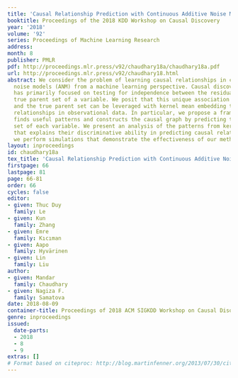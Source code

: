```yaml
---
title: 'Causal Relationship Prediction with Continuous Additive Noise Models '
booktitle: Proceedings of the 2018 KDD Workshop on Causal Discovery
year: '2018'
volume: '92'
series: Proceedings of Machine Learning Research
address: 
month: 8
publisher: PMLR
pdf: http://proceedings.mlr.press/v92/chaudhary18a/chaudhary18a.pdf
url: http://proceedings.mlr.press/v92/chaudhary18.html
abstract: We consider the problem of learning causal relationships in continuous additive
  noise models (ANM) from a machine learning perspective. Causal discovery from ANMs
  has primarily focused on testing for independence between the residuals and the
  true parent set of a variable. We posit that this unique association between residuals
  and the true parent set can be leveraged with kernel mean embedding to predict causal
  relationships in observational data. In particular, we propose a framework that
  finds useful patterns and constructs the causal graph by predicting the true parent
  set of each variable. We present an analysis of the patterns from kernel mean embeddings
  that explains their discriminative ability in predicting causal relationships. Finally,
  we perform simulations that demonstrate the effectiveness of our method.
layout: inproceedings
id: chaudhary18a
tex_title: 'Causal Relationship Prediction with Continuous Additive Noise Models '
firstpage: 66
lastpage: 81
page: 66-81
order: 66
cycles: false
editor:
- given: Thuc Duy
  family: Le
- given: Kun
  family: Zhang
- given: Emre
  family: Kıcıman
- given: Aapo
  family: Hyvärinen
- given: Lin
  family: Liu
author:
- given: Mandar
  family: Chaudhary
- given: Nagiza F.
  family: Samatova
date: 2018-08-09
container-title: Proceedings of 2018 ACM SIGKDD Workshop on Causal Disocvery
genre: inproceedings
issued:
  date-parts:
  - 2018
  - 8
  - 9
extras: []
# Format based on citeproc: http://blog.martinfenner.org/2013/07/30/citeproc-yaml-for-bibliographies/
---
```

